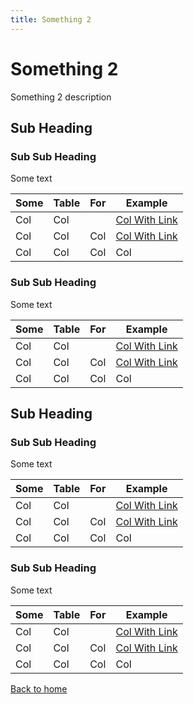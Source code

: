 ```yaml
---
title: Something 2
---
```

# Something 2

Something 2 description

## Sub Heading

### Sub Sub Heading

Some text

| Some | Table | For | Example |
| --- | ---| --- | --- |
| Col | Col |  | [Col With Link](https://www.google.com/) |
| Col | Col | Col | [Col With Link](https://www.google.com/) |
| Col | Col | Col | Col |

### Sub Sub Heading

Some text

| Some | Table | For | Example |
| --- | ---| --- | --- |
| Col | Col |  | [Col With Link](https://www.google.com/) |
| Col | Col | Col | [Col With Link](https://www.google.com/) |
| Col | Col | Col | Col |

## Sub Heading

### Sub Sub Heading

Some text

| Some | Table | For | Example |
| --- | ---| --- | --- |
| Col | Col |  | [Col With Link](https://www.google.com/) |
| Col | Col | Col | [Col With Link](https://www.google.com/) |
| Col | Col | Col | Col |

### Sub Sub Heading

Some text

| Some | Table | For | Example |
| --- | ---| --- | --- |
| Col | Col |  | [Col With Link](https://www.google.com/) |
| Col | Col | Col | [Col With Link](https://www.google.com/) |
| Col | Col | Col | Col |

[Back to home](../../index)


